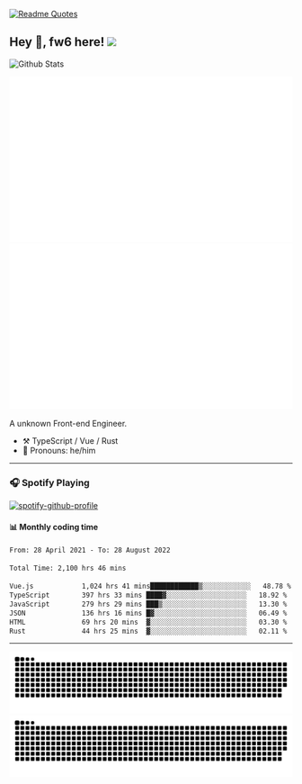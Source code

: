 [![Readme Quotes](https://quotes-github-readme.vercel.app/api?type=horizontal&theme=algolia)](https://github.com/piyushsuthar/github-readme-quotes)

## Hey 👋, fw6 here! <img src="https://github.githubassets.com/images/mona-whisper.gif" height="24" />


![Github Stats](https://github-readme-stats.vercel.app/api?username=fw6&bg_color=30,e96443,904e95&title_color=fff&text_color=fff)

![](https://raw.githubusercontent.com/fw6/github-stats-transparent/output/generated/overview.svg)
![](https://raw.githubusercontent.com/fw6/github-stats-transparent/output/generated/languages.svg)


A unknown Front-end Engineer.

-   :hammer_and_pick: TypeScript / Vue / Rust
-   :man: Pronouns: he/him

---

### 🎧 Spotify Playing

<!-- ![spotify-github-profile](/img/default.svg) -->

[![spotify-github-profile](https://spotify-github-profile.vercel.app/api/view?uid=r6wn4hdvypv0lkzyrj0e0pjct&cover_image=true&theme=default&bar_color=53b14f&bar_color_cover=true)](https://github.com/kittinan/spotify-github-profile)
#### :bar_chart: Monthly coding time

<!--START_SECTION:waka-->

```text
From: 28 April 2021 - To: 28 August 2022

Total Time: 2,100 hrs 46 mins

Vue.js            1,024 hrs 41 mins████████████▒░░░░░░░░░░░░   48.78 %
TypeScript        397 hrs 33 mins ████▓░░░░░░░░░░░░░░░░░░░░   18.92 %
JavaScript        279 hrs 29 mins ███▒░░░░░░░░░░░░░░░░░░░░░   13.30 %
JSON              136 hrs 16 mins █▓░░░░░░░░░░░░░░░░░░░░░░░   06.49 %
HTML              69 hrs 20 mins  ▓░░░░░░░░░░░░░░░░░░░░░░░░   03.30 %
Rust              44 hrs 25 mins  ▓░░░░░░░░░░░░░░░░░░░░░░░░   02.11 %
```

<!--END_SECTION:waka-->

---

![github contribution grid snake animation](https://raw.githubusercontent.com/platane/platane/output/github-contribution-grid-snake-dark.svg#gh-dark-mode-only)![github contribution grid snake animation](https://raw.githubusercontent.com/platane/platane/output/github-contribution-grid-snake.svg#gh-light-mode-only)

